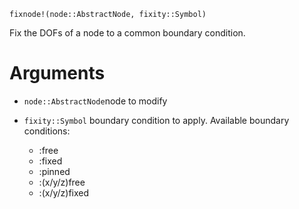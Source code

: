 ```
fixnode!(node::AbstractNode, fixity::Symbol)
```

Fix the DOFs of a node to a common boundary condition.

# Arguments

  * `node::AbstractNode`node to modify
  * `fixity::Symbol` boundary condition to apply. Available boundary conditions:

      * :free
      * :fixed
      * :pinned
      * :(x/y/z)free
      * :(x/y/z)fixed
